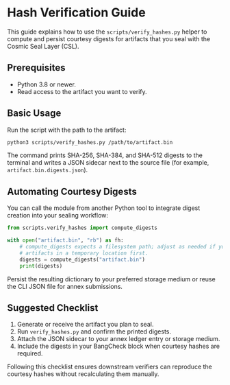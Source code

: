 # Hash Verification Guide

This guide explains how to use the `scripts/verify_hashes.py` helper to compute
and persist courtesy digests for artifacts that you seal with the Cosmic Seal
Layer (CSL).

## Prerequisites

* Python 3.8 or newer.
* Read access to the artifact you want to verify.

## Basic Usage

Run the script with the path to the artifact:

```bash
python3 scripts/verify_hashes.py /path/to/artifact.bin
```

The command prints SHA-256, SHA-384, and SHA-512 digests to the terminal and
writes a JSON sidecar next to the source file (for example,
`artifact.bin.digests.json`).

## Automating Courtesy Digests

You can call the module from another Python tool to integrate digest creation
into your sealing workflow:

```python
from scripts.verify_hashes import compute_digests

with open("artifact.bin", "rb") as fh:
    # compute_digests expects a filesystem path; adjust as needed if you stage
    # artifacts in a temporary location first.
    digests = compute_digests("artifact.bin")
    print(digests)
```

Persist the resulting dictionary to your preferred storage medium or reuse the
CLI JSON file for annex submissions.

## Suggested Checklist

1. Generate or receive the artifact you plan to seal.
2. Run `verify_hashes.py` and confirm the printed digests.
3. Attach the JSON sidecar to your annex ledger entry or storage medium.
4. Include the digests in your BangCheck block when courtesy hashes are
   required.

Following this checklist ensures downstream verifiers can reproduce the courtesy
hashes without recalculating them manually.
